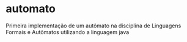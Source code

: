 # automato
Primeira implementação de um autômato na disciplina de Linguagens Formais e Autômatos utilizando a linguagem java
